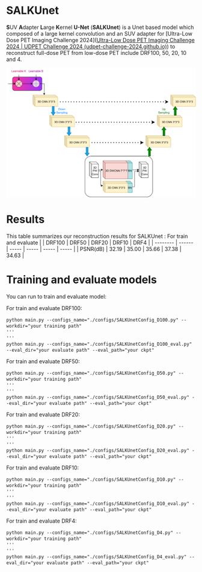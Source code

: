 # SALKUnet

**S**UV **A**dapter **L**arge **K**ernel **U-Net** (**SALKUnet**) is a Unet based model which composed of a large kernel convolution and an SUV adapter for  [Ultra-Low Dose PET Imaging Challenge 2024]([Ultra-Low Dose PET Imaging Challenge 2024 | UDPET Challenge 2024 (udpet-challenge-2024.github.io)](https://udpet-challenge-2024.github.io/))  to reconstruct full-dose PET from low-dose PET include DRF100, 50, 20, 10 and 4.

![SALKUnet](asset/SALKUNet.drawio.png)

# Results

This table summarizes our reconstruction results for SALKUnet :
For train and evaluate
|          | DRF100 | DRF50 | DRF20 | DRF10 | DRF4  |
| -------- | ------ | ----- | ----- | ----- | ----- |
| PSNR(dB) | 32.19  | 35.00 | 35.66 | 37.38 | 34.63 |

# Training and evaluate models

You can run to train and evaluate model:

For train and evaluate DRF100:

```
python main.py --configs_name="./configs/SALKUnetConfig_D100.py" --workdir="your training path"
'''
'''
python main.py --configs_name="./configs/SALKUnetConfig_D100_eval.py" --eval_dir="your evaluate path" --eval_path="your ckpt"
```

For train and evaluate DRF50:

```
python main.py --configs_name="./configs/SALKUnetConfig_D50.py" --workdir="your training path"
'''
'''
python main.py --configs_name="./configs/SALKUnetConfig_D50_eval.py" --eval_dir="your evaluate path" --eval_path="your ckpt"
```

For train and evaluate DRF20:

```
python main.py --configs_name="./configs/SALKUnetConfig_D20.py" --workdir="your training path"
'''
'''
python main.py --configs_name="./configs/SALKUnetConfig_D20_eval.py" --eval_dir="your evaluate path" --eval_path="your ckpt"
```

For train and evaluate DRF10:

```
python main.py --configs_name="./configs/SALKUnetConfig_D10.py" --workdir="your training path"
'''
'''
python main.py --configs_name="./configs/SALKUnetConfig_D10_eval.py" --eval_dir="your evaluate path" --eval_path="your ckpt"
```

For train and evaluate DRF4:

```
python main.py --configs_name="./configs/SALKUnetConfig_D4.py" --workdir="your training path"
'''
'''
python main.py --configs_name="./configs/SALKUnetConfig_D4_eval.py" --eval_dir="your evaluate path" --eval_path="your ckpt"
```

